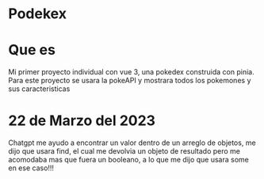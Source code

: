 # Podekex 

# Que es
Mi primer proyecto individual con vue 3, una pokedex construida con pinia.
Para este proyecto se usara la pokeAPI y mostrara todos los pokemones y sus caracteristicas

# 22 de Marzo del 2023
Chatgpt me ayudo a encontrar un valor dentro de un arreglo de objetos, me dijo que usara find, el cual me devolvia un objeto de resultado pero me acomodaba mas que fuera un booleano, a lo que me dijo que usara some en ese caso!!!